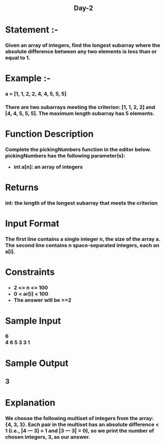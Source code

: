 <div align='center'> <h2>Day-2 <br></h2></div>
<h1>Statement :- </h1>
<h3>Given an array of integers, find the longest subarray where the absolute difference between any two elements is less than or equal to 1.</h3>

<h1>Example :- </h1>
<h3> a = [1, 1, 2, 2, 4, 4, 5, 5, 5]</h3>
<h3> There are two subarrays meeting the criterion: [1, 1, 2, 2] and [4, 4, 5, 5, 5]. The maximum length subarray has 5 elements.</h3>
  
<h1> Function Description </h1>
<h3>Complete the pickingNumbers function in the editor below.<br>
pickingNumbers has the following parameter(s):<br>
<ul>
    <li>int a[n]: an array of integers</li>
</ul></h3>
<h1>Returns</h1>
<h3>int: the length of the longest subarray that meets the criterion</h3>
<h1>Input Format</h1>
<h3>The first line contains a single integer n, the size of the array a.<br>
The second line contains n space-separated integers, each an a[i].</h3>
<h1>Constraints</h1>
<h3><ul>
    <li>2 <= n <= 100</li>
    <li>0 < ar[i] < 100</li>
    <li>The answer will be >=2</li>
</ul></h3>
<h1>Sample Input</h1>
<h3>6<br>
4 6 5 3 3 1</h3>
<h1>Sample Output</h1>
<h2>3</h2>
<h1>Explanation</h1>
<h3>We choose the following multiset of integers from the array: {4, 3, 3}. Each pair in the multiset has an absolute difference < 1 (i.e., |4 — 3] = 1 and |3 — 3| = 0), so we print the number of chosen integers, 3, as our answer.</h3>
